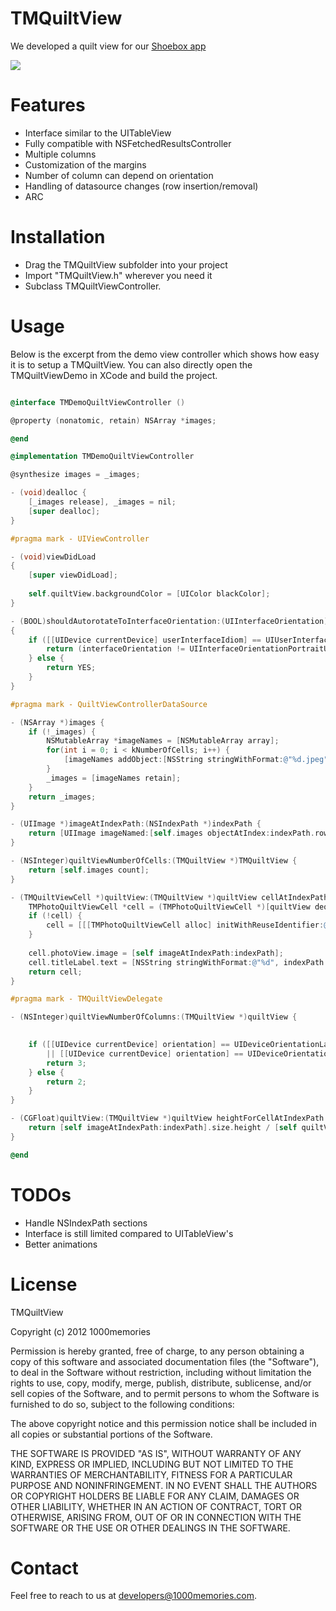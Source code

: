 TMQuiltView
=======

We developed a quilt view for our [Shoebox app](http://itunes.apple.com/us/app/shoebox-by-1000memories/id472126139?mt=8)

[![](http://s3.amazonaws.com/fromus/blog_posts/quilt-camera-ipad-small.png)](http://s3.amazonaws.com/fromus/blog_posts/quilt-camera-ipad.png)

Features
=======
- Interface similar to the UITableView
- Fully compatible with NSFetchedResultsController
- Multiple columns
- Customization of the margins
- Number of column can depend on orientation
- Handling of datasource changes (row insertion/removal)
- ARC

Installation
=======

- Drag the TMQuiltView subfolder into your project
- Import "TMQuiltView.h" wherever you need it
- Subclass TMQuiltViewController.

Usage
=======

Below is the excerpt from the demo view controller which shows how easy it is to setup a TMQuiltView. 
You can also directly open the TMQuiltViewDemo in XCode and build the project.

``` objective-c

@interface TMDemoQuiltViewController ()

@property (nonatomic, retain) NSArray *images;

@end

@implementation TMDemoQuiltViewController

@synthesize images = _images;

- (void)dealloc {
    [_images release], _images = nil;
    [super dealloc];
}

#pragma mark - UIViewController

- (void)viewDidLoad
{
    [super viewDidLoad];
    
    self.quiltView.backgroundColor = [UIColor blackColor];
}

- (BOOL)shouldAutorotateToInterfaceOrientation:(UIInterfaceOrientation)interfaceOrientation
{
    if ([[UIDevice currentDevice] userInterfaceIdiom] == UIUserInterfaceIdiomPhone) {
        return (interfaceOrientation != UIInterfaceOrientationPortraitUpsideDown);
    } else {
        return YES;
    }
}

#pragma mark - QuiltViewControllerDataSource

- (NSArray *)images {
    if (!_images) {
        NSMutableArray *imageNames = [NSMutableArray array];
        for(int i = 0; i < kNumberOfCells; i++) {
            [imageNames addObject:[NSString stringWithFormat:@"%d.jpeg", i % 10 + 1]];
        }
        _images = [imageNames retain];
    }
    return _images;
}

- (UIImage *)imageAtIndexPath:(NSIndexPath *)indexPath {
    return [UIImage imageNamed:[self.images objectAtIndex:indexPath.row]];
}

- (NSInteger)quiltViewNumberOfCells:(TMQuiltView *)TMQuiltView {
    return [self.images count];
}

- (TMQuiltViewCell *)quiltView:(TMQuiltView *)quiltView cellAtIndexPath:(NSIndexPath *)indexPath {
    TMPhotoQuiltViewCell *cell = (TMPhotoQuiltViewCell *)[quiltView dequeueReusableCellWithReuseIdentifier:@"PhotoCell"];
    if (!cell) {
        cell = [[[TMPhotoQuiltViewCell alloc] initWithReuseIdentifier:@"PhotoCell"] autorelease];
    }
    
    cell.photoView.image = [self imageAtIndexPath:indexPath];
    cell.titleLabel.text = [NSString stringWithFormat:@"%d", indexPath.row + 1];
    return cell;
}

#pragma mark - TMQuiltViewDelegate

- (NSInteger)quiltViewNumberOfColumns:(TMQuiltView *)quiltView {

    
    if ([[UIDevice currentDevice] orientation] == UIDeviceOrientationLandscapeLeft 
        || [[UIDevice currentDevice] orientation] == UIDeviceOrientationLandscapeRight) {
        return 3;
    } else {
        return 2;
    }
}

- (CGFloat)quiltView:(TMQuiltView *)quiltView heightForCellAtIndexPath:(NSIndexPath *)indexPath {
    return [self imageAtIndexPath:indexPath].size.height / [self quiltViewNumberOfColumns:quiltView];
}

@end

```

TODOs
=======

- Handle NSIndexPath sections
- Interface is still limited compared to UITableView's
- Better animations

License
=======
TMQuiltView

Copyright (c) 2012 1000memories

Permission is hereby granted, free of charge, to any person obtaining a copy of this software and associated documentation files (the "Software"),
to deal in the Software without restriction, including without limitation the rights to use, copy, modify, merge, publish, distribute, sublicense, 
and/or sell copies of the Software, and to permit persons to whom the Software is furnished to do so, subject to the following conditions:

The above copyright notice and this permission notice shall be included in all copies or substantial portions of the Software.

THE SOFTWARE IS PROVIDED "AS IS", WITHOUT WARRANTY OF ANY KIND, EXPRESS OR IMPLIED, INCLUDING BUT NOT LIMITED TO THE WARRANTIES OF MERCHANTABILITY, 
FITNESS FOR A PARTICULAR PURPOSE AND NONINFRINGEMENT. IN NO EVENT SHALL THE AUTHORS OR COPYRIGHT HOLDERS BE LIABLE FOR ANY CLAIM, DAMAGES OR 
OTHER LIABILITY, WHETHER IN AN ACTION OF CONTRACT, TORT OR OTHERWISE, ARISING FROM, OUT OF OR IN CONNECTION WITH THE SOFTWARE OR THE USE OR OTHER 
DEALINGS IN THE SOFTWARE.

Contact
=======

Feel free to reach to us at developers@1000memories.com.
